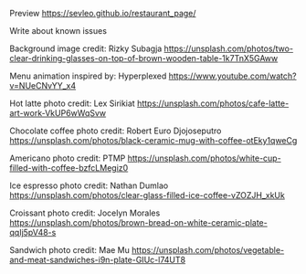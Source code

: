 Preview
https://sevleo.github.io/restaurant_page/


Write about known issues


Background image credit:
Rizky Subagja
https://unsplash.com/photos/two-clear-drinking-glasses-on-top-of-brown-wooden-table-1k7TnX5GAww

Menu animation inspired by:
Hyperplexed 
https://www.youtube.com/watch?v=NUeCNvYY_x4


Hot latte photo credit:
Lex Sirikiat
https://unsplash.com/photos/cafe-latte-art-work-VkUP6wWqSvw


Chocolate coffee photo credit:
Robert Euro Djojoseputro
https://unsplash.com/photos/black-ceramic-mug-with-coffee-otEky1qweCg

Americano photo credit:
PTMP
https://unsplash.com/photos/white-cup-filled-with-coffee-bzfcLMegiz0

Ice espresso photo credit:
Nathan Dumlao
https://unsplash.com/photos/clear-glass-filled-ice-coffee-vZOZJH_xkUk

Croissant photo credit:
Jocelyn Morales
https://unsplash.com/photos/brown-bread-on-white-ceramic-plate-qqIj5pV48-s

Sandwich photo credit:
Mae Mu
https://unsplash.com/photos/vegetable-and-meat-sandwiches-i9n-plate-GIUc-l74UT8
